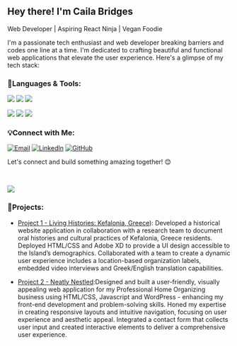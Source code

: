 ## Hey there!  I'm Caila Bridges
Web Developer | Aspiring React Ninja | Vegan Foodie 

I'm a passionate tech enthusiast and web developer breaking barriers and codes one line at a time. I'm dedicated to crafting beautiful and functional web applications that elevate the user experience. Here's a glimpse of my tech stack:


### 🚀Languages & Tools:

[![](https://img.shields.io/badge/HTML-5E5E5E?style=for-the-badge&logo=html5&logoColor=white)](https://www.w3.org/html/)
[![](https://img.shields.io/badge/CSS-5E5E5E?style=for-the-badge&logo=css3&logoColor=white)](https://www.w3.org/Style/CSS/Overview.en.html)
[![](https://img.shields.io/badge/JavaScript-5E5E5E?style=for-the-badge&logo=javascript&logoColor=white)](https://developer.mozilla.org/en-US/docs/Web/JavaScript)

[![](https://img.shields.io/badge/React-5E5E5E?style=for-the-badge&logo=react&logoColor=white)](https://reactjs.org/)
[![](https://img.shields.io/badge/Node.js-5E5E5E?style=for-the-badge&logo=node.js&logoColor=white)](https://nodejs.org/)
[![](https://img.shields.io/badge/MongoDB-5E5E5E?style=for-the-badge&logo=mongodb&logoColor=white)](https://www.mongodb.com/)

### 💡Connect with Me:
[![Email](https://img.shields.io/badge/Email-gray?style=for-the-badge&logo=mail.ru&logoColor=white)](mailto:bridgescaila@gmail.com)
[![LinkedIn](https://img.shields.io/badge/LinkedIn-gray?style=for-the-badge&logo=linkedin&logoColor=white)](https://www.linkedin.com/in/caila-b-4b1362135/)
[![GitHub](https://img.shields.io/badge/GitHub-gray?style=for-the-badge&logo=github&logoColor=white)](https://github.com/cailabridges)

<p>Let's connect and build something amazing together! 😊</p> </br>

<!-- Buttons -->
<p align="left">
  <a href="https://cailabridges.github.io/" target="_blank">
    <img src="https://img.shields.io/badge/-Check%20out%20my%20portfolio-333333.svg?style=for-the-badge">
  </a>
</p>

### 🌟Projects:
- [Project 1 - Living Histories: Kefalonia, Greece](https://github.com/cailabridges/project-1-living-histories/blob/main/README.md)): Developed a historical website application in collaboration with a research team to document oral histories and cultural practices of Kefalonia, Greece residents. Deployed HTML/CSS and Adobe XD to provide a UI design accessible to the Island’s demographics. Collaborated with a team to create a dynamic user experience includes a location-based organization labels, embedded video interviews and Greek/English translation capabilities.
  
- [Project 2 - Neatly Nestled](https://github.com/YourUsername/Project2):Designed and built a user-friendly, visually appealing web application for my Professional Home Organizing business using HTML/CSS, Javascript and WordPress - enhancing my front-end development and problem-solving skills. Honed my expertise in creating responsive layouts and intuitive navigation, focusing on user experience and aesthetic appeal. Integrated a contact form that collects user input and created interactive elements to deliver a comprehensive user experience.



